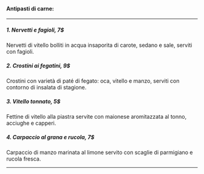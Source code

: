 #### Antipasti di carne:***##### 1. _Nervetti e fagioli_, 7$Nervetti di vitello bolliti in acqua insaporita di carote, sedano e sale, serviti con fagioli.##### 2. _Crostini ai fegatini_, 9$Crostini con varietà di paté di fegato: oca, vitello e manzo, serviti con contorno di insalata di stagione.##### 3. _Vitello tonnato_, 5$Fettine di vitello alla piastra servite con maionese aromitazzata al tonno, acciughe e capperi.##### 4. _Carpaccio al grana e rucola_, 7$Carpaccio di manzo marinata al limone servito con scaglie di parmigiano e rucola fresca.***